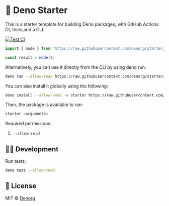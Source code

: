 # 🏁 Deno Starter

This is a starter template for building Deno packages, with GitHub Actions CI, tests,and a CLI.

[![Test CI](https://github.com/denorg/starter/workflows/Test%20CI/badge.svg)](https://github.com/denorg/starter/actions)

```ts
import { mode } from "https://raw.githubusercontent.com/denorg/starter/master/mod.ts";

const result = mode();
```

Alternatively, you can use it directly from the CLI by using deno run:

```bash
deno run --allow-read https://raw.githubusercontent.com/denorg/starter/master/cli.ts <arguments>
```

You can also install it globally using the following:

```bash
deno install --allow-read -n starter https://raw.githubusercontent.com/denorg/starter/master/cli.ts
```

Then, the package is available to run:

```bash
starter <arguments>
```

Required permissions:

1. `--allow-read`

## 👩‍💻 Development

Run tests:

```bash
deno test --allow-read
```

## 📄 License

MIT © [Denorg](https://den.org.in)
